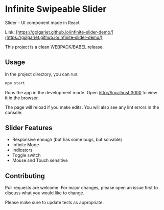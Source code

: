 # Infinite Swipeable Slider

Slider - UI component made in React

Link: [https://golgariet.github.io/infinite-slider-demo/](https://golgariet.github.io/infinite-slider-demo/)

This project is a clean WEBPACK/BABEL release.

## Usage

In the project directory, you can run:

```bash
npm start
```

Runs the app in the development mode.
Open [http://localhost:3000](http://localhost:3000) to view it in the browser.

The page will reload if you make edits.
You will also see any lint errors in the console.

## Slider Features

- Responsive enough (but has some bugs, but solvable)
- Infinite Mode
- Indicators
- Toggle switch
- Mouse and Touch sensitive

## Contributing

Pull requests are welcome. For major changes, please open an issue first to discuss what you would like to change.

Please make sure to update tests as appropriate.
